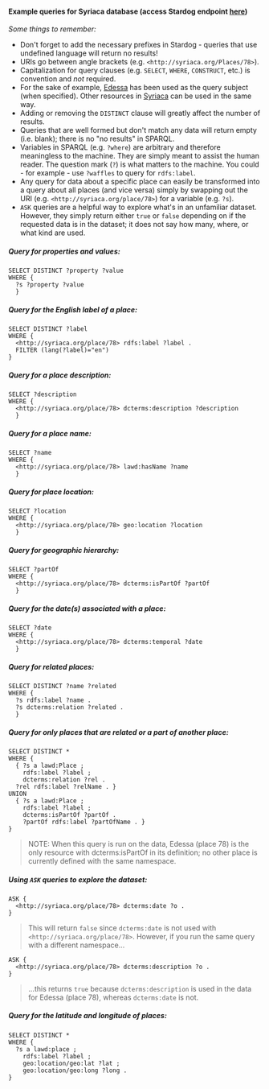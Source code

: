 #### Example queries for Syriaca database (access Stardog endpoint [here](http://dev-rdf.library.vanderbilt.edu/))

_Some things to remember:_
* Don't forget to add the necessary prefixes in Stardog - queries that use undefined language will return no results!
* URIs go between angle brackets (e.g. `<http://syriaca.org/Places/78>`).
* Capitalization for query clauses (e.g. `SELECT`, `WHERE`, `CONSTRUCT`, etc.) is convention and _not_ required.
* For the sake of example, [Edessa](http://syriaca.org/place/78/html) has been used as the query subject (when specified). Other resources in [Syriaca](syriaca.org) can be used in the same way.
* Adding or removing the `DISTINCT` clause will greatly affect the number of results.
* Queries that are well formed but don't match any data will return empty (i.e. blank); there is no "no results" in SPARQL.
* Variables in SPARQL (e.g. `?where`) are arbitrary and therefore meaningless to the machine. They are simply meant to assist the human reader. The question mark (`?`) is what matters to the machine. You could - for example - use `?waffles` to query for `rdfs:label`.
* Any query for data about a specific place can easily be transformed into a query about all places (and vice versa) simply by swapping out the URI (e.g. `<http://syriaca.org/place/78>`) for a variable (e.g. `?s`).
* `ASK` queries are a helpful way to explore what's in an unfamiliar dataset. However, they simply return either `true` or `false` depending on if the requested data is in the dataset; it does not say how many, where, or what kind are used.

##### Query for properties and values:

```
SELECT DISTINCT ?property ?value
WHERE {
  ?s ?property ?value
  }
```


##### Query for the English label of a place:

```
SELECT DISTINCT ?label
WHERE {
  <http://syriaca.org/place/78> rdfs:label ?label .
  FILTER (lang(?label)="en")
}
```


##### Query for a place description:

```
SELECT ?description
WHERE {
  <http://syriaca.org/place/78> dcterms:description ?description
  }
```


##### Query for a place name:

```
SELECT ?name
WHERE {
  <http://syriaca.org/place/78> lawd:hasName ?name
  }
```


##### Query for place location:

```
SELECT ?location
WHERE {
  <http://syriaca.org/place/78> geo:location ?location
  }
```


##### Query for geographic hierarchy:

```
SELECT ?partOf
WHERE {
  <http://syriaca.org/place/78> dcterms:isPartOf ?partOf
  }
```


##### Query for the date(s) associated with a place:

```
SELECT ?date
WHERE {
  <http://syriaca.org/place/78> dcterms:temporal ?date
  }
```


##### Query for related places:

```
SELECT DISTINCT ?name ?related
WHERE {
  ?s rdfs:label ?name .
  ?s dcterms:relation ?related .
  }
```


##### Query for only places that are related or a part of another place:

```
SELECT DISTINCT *
WHERE {
  { ?s a lawd:Place ;
    rdfs:label ?label ;
    dcterms:relation ?rel .
  ?rel rdfs:label ?relName . }
UNION 
  { ?s a lawd:Place ;
    rdfs:label ?label ;
    dcterms:isPartOf ?partOf .
    ?partOf rdfs:label ?partOfName . }
}
```
> NOTE: When this query is run on the data, Edessa (place 78) is the only resource with dcterms:isPartOf in its definition; no other place is currently defined with the same namespace.



##### Using `ASK` queries to explore the dataset:
```
ASK {
  <http://syriaca.org/place/78> dcterms:date ?o .
}
```
> This will return `false` since `dcterms:date` is not used with `<http://syriaca.org/place/78>`. However, if you run the same query with a different namespace...

```
ASK {
  <http://syriaca.org/place/78> dcterms:description ?o .
}
```
> ...this returns `true` because `dcterms:description` is used in the data for Edessa (place 78), whereas `dcterms:date` is not.



##### Query for the latitude and longitude of places:
```
SELECT DISTINCT *
WHERE {
  ?s a lawd:place ;
    rdfs:label ?label ;
    geo:location/geo:lat ?lat ;
    geo:location/geo:long ?long .
}
```
